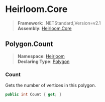 # Heirloom.Core

> **Framework**: .NETStandard,Version=v2.1  
> **Assembly**: [Heirloom.Core][0]  

## Polygon.Count

> **Namespace**: [Heirloom][0]  
> **Declaring Type**: [Polygon][1]  

### Count

Gets the number of vertices in this polygon.

```cs
public int Count { get; }
```

[0]: ../../../Heirloom.Core.md
[1]: ../Polygon.md
